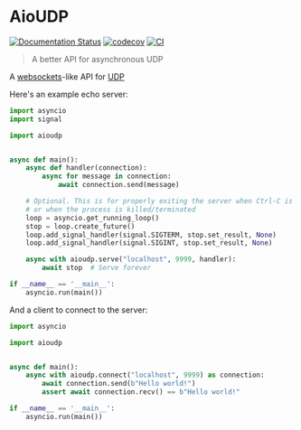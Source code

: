 # AioUDP

[![Documentation Status](https://readthedocs.org/projects/aioudp/badge/?version=latest)](https://aioudp.readthedocs.io/en/latest/?badge=latest) [![codecov](https://codecov.io/gh/ThatXliner/aioudp/branch/main/graph/badge.svg?token=xZ7HVG8Owm)](https://codecov.io/gh/ThatXliner/aioudp) [![CI](https://github.com/ThatXliner/aioudp/actions/workflows/ci.yml/badge.svg?branch=main)](https://github.com/ThatXliner/aioudp/actions/workflows/ci.yml)

> A better API for asynchronous UDP

A [websockets](https://websockets.readthedocs.io/en/stable/index.html)-like API for [UDP](https://en.wikipedia.org/wiki/User_Datagram_Protocol)

Here's an example echo server:

```py
import asyncio
import signal

import aioudp


async def main():
    async def handler(connection):
        async for message in connection:
            await connection.send(message)

    # Optional. This is for properly exiting the server when Ctrl-C is pressed
    # or when the process is killed/terminated
    loop = asyncio.get_running_loop()
    stop = loop.create_future()
    loop.add_signal_handler(signal.SIGTERM, stop.set_result, None)
    loop.add_signal_handler(signal.SIGINT, stop.set_result, None)

    async with aioudp.serve("localhost", 9999, handler):
        await stop  # Serve forever

if __name__ == '__main__':
    asyncio.run(main())
```

And a client to connect to the server:

```py
import asyncio

import aioudp


async def main():
    async with aioudp.connect("localhost", 9999) as connection:
        await connection.send(b"Hello world!")
        assert await connection.recv() == b"Hello world!"

if __name__ == '__main__':
    asyncio.run(main())
```
